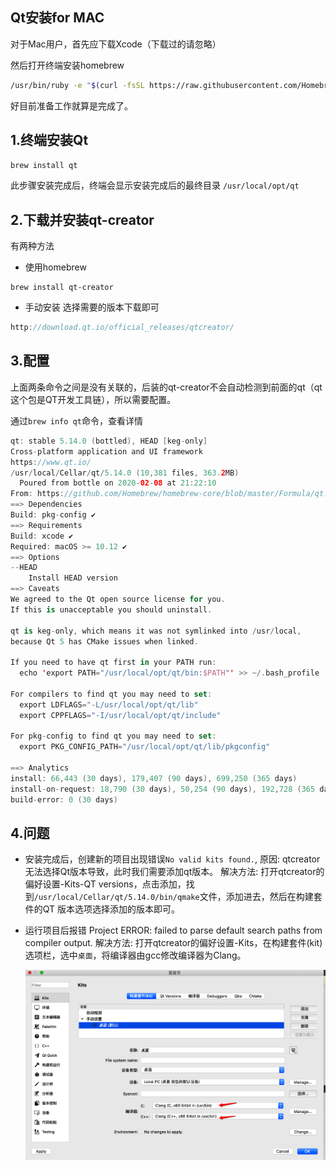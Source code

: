 ## Qt安装for MAC

对于Mac用户，首先应下载Xcode（下载过的请忽略）

然后打开终端安装homebrew

```bash
/usr/bin/ruby -e "$(curl -fsSL https://raw.githubusercontent.com/Homebrew/install/master/install)"
```

好目前准备工作就算是完成了。

## 1.终端安装Qt

```bash
brew install qt
```

此步骤安装完成后，终端会显示安装完成后的最终目录
`/usr/local/opt/qt`

## 2.下载并安装qt-creator

有两种方法

- 使用homebrew

```undefined
brew install qt-creator
```

- 手动安装
  选择需要的版本下载即可

```cpp
http://download.qt.io/official_releases/qtcreator/
```

## 3.配置

上面两条命令之间是没有关联的，后装的qt-creator不会自动检测到前面的qt（qt这个包是QT开发工具链），所以需要配置。

通过`brew info qt`命令，查看详情

```swift
qt: stable 5.14.0 (bottled), HEAD [keg-only]
Cross-platform application and UI framework
https://www.qt.io/
/usr/local/Cellar/qt/5.14.0 (10,381 files, 363.2MB)
  Poured from bottle on 2020-02-08 at 21:22:10
From: https://github.com/Homebrew/homebrew-core/blob/master/Formula/qt.rb
==> Dependencies
Build: pkg-config ✔
==> Requirements
Build: xcode ✔
Required: macOS >= 10.12 ✔
==> Options
--HEAD
	Install HEAD version
==> Caveats
We agreed to the Qt open source license for you.
If this is unacceptable you should uninstall.

qt is keg-only, which means it was not symlinked into /usr/local,
because Qt 5 has CMake issues when linked.

If you need to have qt first in your PATH run:
  echo 'export PATH="/usr/local/opt/qt/bin:$PATH"' >> ~/.bash_profile

For compilers to find qt you may need to set:
  export LDFLAGS="-L/usr/local/opt/qt/lib"
  export CPPFLAGS="-I/usr/local/opt/qt/include"

For pkg-config to find qt you may need to set:
  export PKG_CONFIG_PATH="/usr/local/opt/qt/lib/pkgconfig"

==> Analytics
install: 66,443 (30 days), 179,407 (90 days), 699,250 (365 days)
install-on-request: 18,790 (30 days), 50,254 (90 days), 192,728 (365 days)
build-error: 0 (30 days)
```

## 4.问题

- 安装完成后，创建新的项目出现错误`No valid kits found.`,
  原因: qtcreator 无法选择Qt版本导致，此时我们需要添加qt版本。
  解决方法: 打开qtcreator的偏好设置-Kits-QT versions，点击添加，找到`/usr/local/Cellar/qt/5.14.0/bin/qmake`文件，添加进去，然后在构建套件的QT 版本选项选择添加的版本即可。

- 运行项目后报错 Project ERROR: failed to parse default search paths from compiler output.
  解决方法: 打开qtcreator的偏好设置-Kits，在构建套件(kit)选项栏，选中`桌面`，将编译器由gcc修改编译器为Clang。

  ![0](./pic/0.png)

